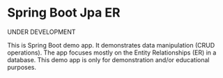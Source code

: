
# Spring Boot Jpa ER

UNDER DEVELOPMENT

This is Spring Boot demo app. It demonstrates data manipulation (CRUD operations).
The app focuses mostly on the Entity Relationships (ER) in a database. 
This demo app is only for demonstration and/or educational purposes.
